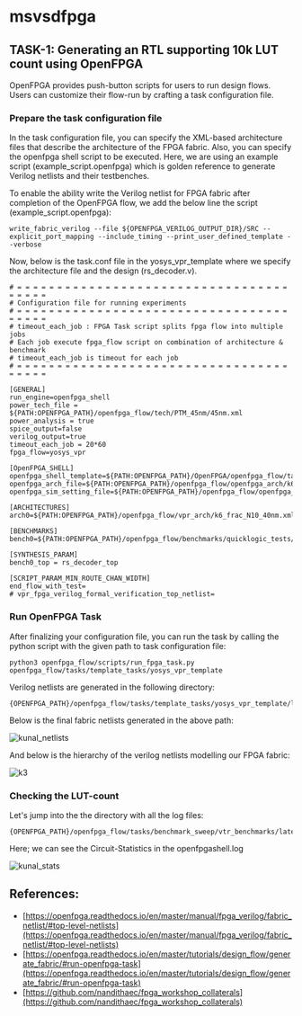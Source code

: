 # msvsdfpga

## TASK-1: Generating an RTL supporting 10k LUT count using OpenFPGA

OpenFPGA provides push-button scripts for users to run design flows. Users can customize their flow-run by crafting a task configuration file.

### Prepare the task configuration file

In the task configuration file, you can specify the XML-based architecture files that describe the architecture of the FPGA fabric.
Also, you can specify the openfpga shell script to be executed. Here, we are using an example script (example_script.openfpga) which is golden reference to generate Verilog netlists and their testbenches. 

To enable the ability write the Verilog netlist for FPGA fabric after completion of the OpenFPGA flow, we add the below line the script (example_script.openfpga):

```
write_fabric_verilog --file ${OPENFPGA_VERILOG_OUTPUT_DIR}/SRC --explicit_port_mapping --include_timing --print_user_defined_template --verbose
```

Now, below is the task.conf file in the yosys_vpr_template where we specify the architecture file and the design (rs_decoder.v).

```
# = = = = = = = = = = = = = = = = = = = = = = = = = = = = = = = = = = = = = = =
# Configuration file for running experiments
# = = = = = = = = = = = = = = = = = = = = = = = = = = = = = = = = = = = = = = =
# timeout_each_job : FPGA Task script splits fpga flow into multiple jobs
# Each job execute fpga_flow script on combination of architecture & benchmark
# timeout_each_job is timeout for each job
# = = = = = = = = = = = = = = = = = = = = = = = = = = = = = = = = = = = = = = =

[GENERAL]
run_engine=openfpga_shell
power_tech_file = ${PATH:OPENFPGA_PATH}/openfpga_flow/tech/PTM_45nm/45nm.xml
power_analysis = true
spice_output=false
verilog_output=true
timeout_each_job = 20*60
fpga_flow=yosys_vpr

[OpenFPGA_SHELL]
openfpga_shell_template=${PATH:OPENFPGA_PATH}/OpenFPGA/openfpga_flow/tasks/template_tasks/yosys_vpr_template/example_script.openfpga
openfpga_arch_file=${PATH:OPENFPGA_PATH}/openfpga_flow/openfpga_arch/k6_frac_N10_40nm_openfpga.xml
openfpga_sim_setting_file=${PATH:OPENFPGA_PATH}/openfpga_flow/openfpga_simulation_settings/fixed_sim_openfpga.xml

[ARCHITECTURES]
arch0=${PATH:OPENFPGA_PATH}/openfpga_flow/vpr_arch/k6_frac_N10_40nm.xml

[BENCHMARKS]
bench0=${PATH:OPENFPGA_PATH}/openfpga_flow/benchmarks/quicklogic_tests/rs_decoder/rtl/rs_decoder.v

[SYNTHESIS_PARAM]
bench0_top = rs_decoder_top

[SCRIPT_PARAM_MIN_ROUTE_CHAN_WIDTH]
end_flow_with_test=
# vpr_fpga_verilog_formal_verification_top_netlist=

```

### Run OpenFPGA Task

After finalizing your configuration file, you can run the task by calling the python script with the given path to task configuration file:

```
python3 openfpga_flow/scripts/run_fpga_task.py openfpga_flow/tasks/template_tasks/yosys_vpr_template
```
Verilog netlists are generated in the following directory:

```
{OPENFPGA_PATH}/openfpga_flow/tasks/template_tasks/yosys_vpr_template/latest/k6_frac_N10_40nm/rs_decoder_top/MIN_ROUTE_CHAN_WIDTH
```

Below is the final fabric netlists generated in the above path:

![kunal_netlists](https://user-images.githubusercontent.com/56501917/222959020-71151ff0-6928-409d-b525-dd03beba8c4c.png)

And below is the hierarchy of the verilog netlists modelling our FPGA fabric:

![k3](https://user-images.githubusercontent.com/56501917/220191622-3ccefcf0-59de-467c-85c1-4433cd362789.png)



### Checking the LUT-count

Let's jump into the the directory with all the log files:

```
{OPENFPGA_PATH}/openfpga_flow/tasks/benchmark_sweep/vtr_benchmarks/latest/k6_frac_N10_tileable_adder_chain_dpram8K_dsp36_40nm/sv_chip0_hierarchy_no_mem/MIN_ROUTE_CHAN_WIDTH
```
Here; we can see the Circuit-Statistics in the openfpgashell.log

![kunal_stats](https://user-images.githubusercontent.com/56501917/222959057-79b068ca-026b-468c-aa40-e7ceb8691b5f.png)

## References:
- [https://openfpga.readthedocs.io/en/master/manual/fpga_verilog/fabric_netlist/#top-level-netlists](https://openfpga.readthedocs.io/en/master/manual/fpga_verilog/fabric_netlist/#top-level-netlists)
- [https://openfpga.readthedocs.io/en/master/tutorials/design_flow/generate_fabric/#run-openfpga-task](https://openfpga.readthedocs.io/en/master/tutorials/design_flow/generate_fabric/#run-openfpga-task)
- [https://github.com/nandithaec/fpga_workshop_collaterals](https://github.com/nandithaec/fpga_workshop_collaterals)
